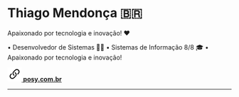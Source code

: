# Thiago Mendonça 🇧🇷

Apaixonado por tecnologia e inovação! ❤

• Desenvolvedor de Sistemas 👨‍💻
• Sistemas de Informação 8/8 🎓
• Apaixonado por tecnologia e inovação!

**[![](link.svg) posy.com.br](https://posy.com.br)**

---

<br>

<div style="display: flex; justify-content: space-evenly; align-items: center;">
    <img style="margin: 0 5px; height: 180px;" src="https://github-readme-stats.vercel.app/api?username=thiagodebugs&count_private=true&show_icons=true" alt="">
    <img style="margin: 0 5px; height: 180px;" src="https://github-readme-stats.vercel.app/api/top-langs/?username=thiagodebugs&layout=compact" alt="">
</div>
